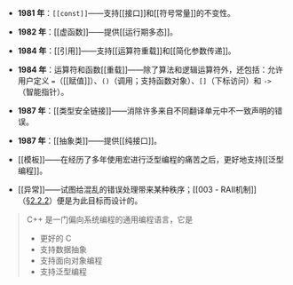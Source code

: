 



- **1981 年**：`[[const]]`——支持[[接口]]和[[符号常量]]的不变性。
- **1982 年**：[[虚函数]]——提供[[运行期多态]]。
- **1984 年**：[[引用]]——支持[[运算符重载]]和[[简化参数传递]]。
- **1984 年**：运算符和函数[[重载]]——除了算法和逻辑运算符外，还包括：允许用户定义 `=`（[[赋值]]）、`()`（调用；支持函数对象）、`[]`（下标访问）和 `->`（智能指针）。
- **1987 年**：[[类型安全链接]]——消除许多来自不同翻译单元中不一致声明的错误。
- **1987 年**：[[抽象类]]——提供[[纯接口]]。

- [[模板]]——在经历了多年使用宏进行泛型编程的痛苦之后，更好地支持[[泛型编程]]。
- [[异常]]——试图给混乱的错误处理带来某种秩序；[[003 - RAII机制]]（[§2.2.2](#222-标准库组件)）便是为此目标而设计的。


> C++ 是一门偏向系统编程的通用编程语言，它是
>
> - 更好的 C
> - 支持数据抽象
> - 支持面向对象编程
> - 支持泛型编程
